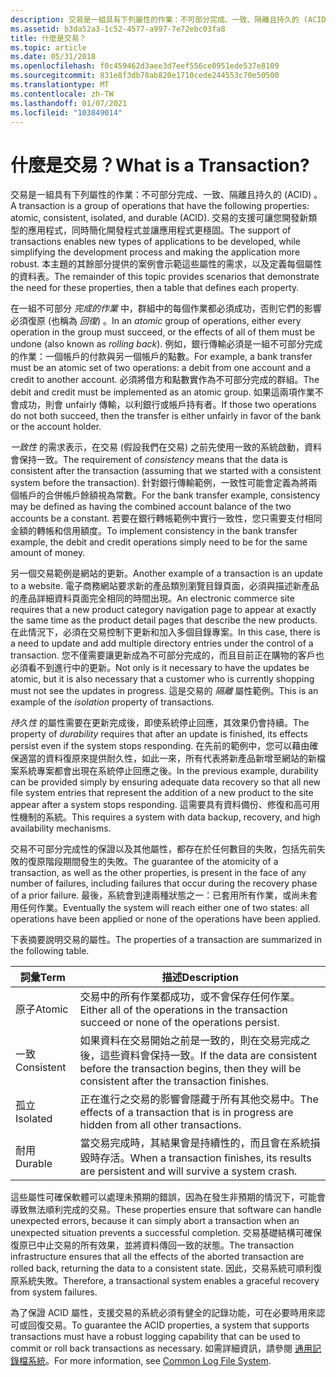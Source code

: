 ```yaml
---
description: 交易是一組具有下列屬性的作業：不可部分完成、一致、隔離且持久的 (ACID) 。
ms.assetid: b3da52a3-1c52-4577-a997-7e72ebc03fa8
title: 什麼是交易？
ms.topic: article
ms.date: 05/31/2018
ms.openlocfilehash: f0c459462d3aee3d7eef556ce0951ede537e8109
ms.sourcegitcommit: 831e8f3db78ab820e1710cede244553c70e50500
ms.translationtype: MT
ms.contentlocale: zh-TW
ms.lasthandoff: 01/07/2021
ms.locfileid: "103849014"
---
```

# <a name="what-is-a-transaction"></a><span data-ttu-id="90cc4-103">什麼是交易？</span><span class="sxs-lookup"><span data-stu-id="90cc4-103">What is a Transaction?</span></span>

<span data-ttu-id="90cc4-104">交易是一組具有下列屬性的作業：不可部分完成、一致、隔離且持久的 (ACID) 。</span><span class="sxs-lookup"><span data-stu-id="90cc4-104">A transaction is a group of operations that have the following properties: atomic, consistent, isolated, and durable (ACID).</span></span> <span data-ttu-id="90cc4-105">交易的支援可讓您開發新類型的應用程式，同時簡化開發程式並讓應用程式更穩固。</span><span class="sxs-lookup"><span data-stu-id="90cc4-105">The support of transactions enables new types of applications to be developed, while simplifying the development process and making the application more robust.</span></span> <span data-ttu-id="90cc4-106">本主題的其餘部分提供的案例會示範這些屬性的需求，以及定義每個屬性的資料表。</span><span class="sxs-lookup"><span data-stu-id="90cc4-106">The remainder of this topic provides scenarios that demonstrate the need for these properties, then a table that defines each property.</span></span>

<span data-ttu-id="90cc4-107">在一組不可部分 *完成的作業* 中，群組中的每個作業都必須成功，否則它們的影響必須復原 (也稱為 *回復*) 。</span><span class="sxs-lookup"><span data-stu-id="90cc4-107">In an *atomic* group of operations, either every operation in the group must succeed, or the effects of all of them must be undone (also known as *rolling back*).</span></span> <span data-ttu-id="90cc4-108">例如，銀行傳輸必須是一組不可部分完成的作業：一個帳戶的付款與另一個帳戶的點數。</span><span class="sxs-lookup"><span data-stu-id="90cc4-108">For example, a bank transfer must be an atomic set of two operations: a debit from one account and a credit to another account.</span></span> <span data-ttu-id="90cc4-109">必須將借方和點數實作為不可部分完成的群組。</span><span class="sxs-lookup"><span data-stu-id="90cc4-109">The debit and credit must be implemented as an atomic group.</span></span> <span data-ttu-id="90cc4-110">如果這兩項作業不會成功，則會 unfairly 傳輸，以利銀行或帳戶持有者。</span><span class="sxs-lookup"><span data-stu-id="90cc4-110">If those two operations do not both succeed, then the transfer is either unfairly in favor of the bank or the account holder.</span></span>

<span data-ttu-id="90cc4-111">*一致性* 的需求表示，在交易 (假設我們在交易) 之前先使用一致的系統啟動，資料會保持一致。</span><span class="sxs-lookup"><span data-stu-id="90cc4-111">The requirement of *consistency* means that the data is consistent after the transaction (assuming that we started with a consistent system before the transaction).</span></span> <span data-ttu-id="90cc4-112">針對銀行傳輸範例，一致性可能會定義為將兩個帳戶的合併帳戶餘額視為常數。</span><span class="sxs-lookup"><span data-stu-id="90cc4-112">For the bank transfer example, consistency may be defined as having the combined account balance of the two accounts be a constant.</span></span> <span data-ttu-id="90cc4-113">若要在銀行轉帳範例中實行一致性，您只需要支付相同金額的轉帳和信用額度。</span><span class="sxs-lookup"><span data-stu-id="90cc4-113">To implement consistency in the bank transfer example, the debit and credit operations simply need to be for the same amount of money.</span></span>

<span data-ttu-id="90cc4-114">另一個交易範例是網站的更新。</span><span class="sxs-lookup"><span data-stu-id="90cc4-114">Another example of a transaction is an update to a website.</span></span> <span data-ttu-id="90cc4-115">電子商務網站要求新的產品類別瀏覽目錄頁面，必須與描述新產品的產品詳細資料頁面完全相同的時間出現。</span><span class="sxs-lookup"><span data-stu-id="90cc4-115">An electronic commerce site requires that a new product category navigation page to appear at exactly the same time as the product detail pages that describe the new products.</span></span> <span data-ttu-id="90cc4-116">在此情況下，必須在交易控制下更新和加入多個目錄專案。</span><span class="sxs-lookup"><span data-stu-id="90cc4-116">In this case, there is a need to update and add multiple directory entries under the control of a transaction.</span></span> <span data-ttu-id="90cc4-117">您不僅需要讓更新成為不可部分完成的，而且目前正在購物的客戶也必須看不到進行中的更新。</span><span class="sxs-lookup"><span data-stu-id="90cc4-117">Not only is it necessary to have the updates be atomic, but it is also necessary that a customer who is currently shopping must not see the updates in progress.</span></span> <span data-ttu-id="90cc4-118">這是交易的 *隔離* 屬性範例。</span><span class="sxs-lookup"><span data-stu-id="90cc4-118">This is an example of the *isolation* property of transactions.</span></span>

<span data-ttu-id="90cc4-119">*持久性* 的屬性需要在更新完成後，即使系統停止回應，其效果仍會持續。</span><span class="sxs-lookup"><span data-stu-id="90cc4-119">The property of *durability* requires that after an update is finished, its effects persist even if the system stops responding.</span></span> <span data-ttu-id="90cc4-120">在先前的範例中，您可以藉由確保適當的資料復原來提供耐久性，如此一來，所有代表將新產品新增至網站的新檔案系統專案都會出現在系統停止回應之後。</span><span class="sxs-lookup"><span data-stu-id="90cc4-120">In the previous example, durability can be provided simply by ensuring adequate data recovery so that all new file system entries that represent the addition of a new product to the site appear after a system stops responding.</span></span> <span data-ttu-id="90cc4-121">這需要具有資料備份、修復和高可用性機制的系統。</span><span class="sxs-lookup"><span data-stu-id="90cc4-121">This requires a system with data backup, recovery, and high availability mechanisms.</span></span>

<span data-ttu-id="90cc4-122">交易不可部分完成性的保證以及其他屬性，都存在於任何數目的失敗，包括先前失敗的復原階段期間發生的失敗。</span><span class="sxs-lookup"><span data-stu-id="90cc4-122">The guarantee of the atomicity of a transaction, as well as the other properties, is present in the face of any number of failures, including failures that occur during the recovery phase of a prior failure.</span></span> <span data-ttu-id="90cc4-123">最後，系統會到達兩種狀態之一：已套用所有作業，或尚未套用任何作業。</span><span class="sxs-lookup"><span data-stu-id="90cc4-123">Eventually the system will reach either one of two states: all operations have been applied or none of the operations have been applied.</span></span>

<span data-ttu-id="90cc4-124">下表摘要說明交易的屬性。</span><span class="sxs-lookup"><span data-stu-id="90cc4-124">The properties of a transaction are summarized in the following table.</span></span>



| <span data-ttu-id="90cc4-125">詞彙</span><span class="sxs-lookup"><span data-stu-id="90cc4-125">Term</span></span>                                                                                                         | <span data-ttu-id="90cc4-126">描述</span><span class="sxs-lookup"><span data-stu-id="90cc4-126">Description</span></span>                                                                                                                       |
|--------------------------------------------------------------------------------------------------------------|-----------------------------------------------------------------------------------------------------------------------------------|
| <span data-ttu-id="90cc4-127"><span id="Atomic"></span><span id="atomic"></span><span id="ATOMIC"></span>原子</span><span class="sxs-lookup"><span data-stu-id="90cc4-127"><span id="Atomic"></span><span id="atomic"></span><span id="ATOMIC"></span>Atomic</span></span><br/>                 | <span data-ttu-id="90cc4-128">交易中的所有作業都成功，或不會保存任何作業。</span><span class="sxs-lookup"><span data-stu-id="90cc4-128">Either all of the operations in the transaction succeed or none of the operations persist.</span></span><br/>                             |
| <span data-ttu-id="90cc4-129"><span id="Consistent"></span><span id="consistent"></span><span id="CONSISTENT"></span>一致</span><span class="sxs-lookup"><span data-stu-id="90cc4-129"><span id="Consistent"></span><span id="consistent"></span><span id="CONSISTENT"></span>Consistent</span></span><br/> | <span data-ttu-id="90cc4-130">如果資料在交易開始之前是一致的，則在交易完成之後，這些資料會保持一致。</span><span class="sxs-lookup"><span data-stu-id="90cc4-130">If the data are consistent before the transaction begins, then they will be consistent after the transaction finishes.</span></span><br/> |
| <span data-ttu-id="90cc4-131"><span id="Isolated_"></span><span id="isolated_"></span><span id="ISOLATED_"></span>孤立</span><span class="sxs-lookup"><span data-stu-id="90cc4-131"><span id="Isolated_"></span><span id="isolated_"></span><span id="ISOLATED_"></span>Isolated</span></span> <br/>     | <span data-ttu-id="90cc4-132">正在進行之交易的影響會隱藏于所有其他交易中。</span><span class="sxs-lookup"><span data-stu-id="90cc4-132">The effects of a transaction that is in progress are hidden from all other transactions.</span></span><br/>                               |
| <span data-ttu-id="90cc4-133"><span id="Durable"></span><span id="durable"></span><span id="DURABLE"></span>耐用</span><span class="sxs-lookup"><span data-stu-id="90cc4-133"><span id="Durable"></span><span id="durable"></span><span id="DURABLE"></span>Durable</span></span><br/>             | <span data-ttu-id="90cc4-134">當交易完成時，其結果會是持續性的，而且會在系統損毀時存活。</span><span class="sxs-lookup"><span data-stu-id="90cc4-134">When a transaction finishes, its results are persistent and will survive a system crash.</span></span><br/>                               |



 

<span data-ttu-id="90cc4-135">這些屬性可確保軟體可以處理未預期的錯誤，因為在發生非預期的情況下，可能會導致無法順利完成的交易。</span><span class="sxs-lookup"><span data-stu-id="90cc4-135">These properties ensure that software can handle unexpected errors, because it can simply abort a transaction when an unexpected situation prevents a successful completion.</span></span> <span data-ttu-id="90cc4-136">交易基礎結構可確保復原已中止交易的所有效果，並將資料傳回一致的狀態。</span><span class="sxs-lookup"><span data-stu-id="90cc4-136">The transaction infrastructure ensures that all the effects of the aborted transaction are rolled back, returning the data to a consistent state.</span></span> <span data-ttu-id="90cc4-137">因此，交易系統可順利復原系統失敗。</span><span class="sxs-lookup"><span data-stu-id="90cc4-137">Therefore, a transactional system enables a graceful recovery from system failures.</span></span>

<span data-ttu-id="90cc4-138">為了保證 ACID 屬性，支援交易的系統必須有健全的記錄功能，可在必要時用來認可或回復交易。</span><span class="sxs-lookup"><span data-stu-id="90cc4-138">To guarantee the ACID properties, a system that supports transactions must have a robust logging capability that can be used to commit or roll back transactions as necessary.</span></span> <span data-ttu-id="90cc4-139">如需詳細資訊，請參閱 [通用記錄檔系統](/previous-versions/windows/desktop/clfs/common-log-file-system-portal)。</span><span class="sxs-lookup"><span data-stu-id="90cc4-139">For more information, see [Common Log File System](/previous-versions/windows/desktop/clfs/common-log-file-system-portal).</span></span>

 

